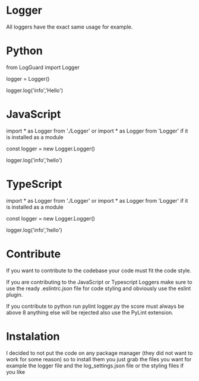 # Logger 

All loggers have the exact same usage for example.

# Python

  from LogGuard import Logger
  
  logger = Logger()

  logger.log('info','Hello')

# JavaScript

  import * as Logger from './Logger' or import * as Logger from 'Logger' if it is installed as a module
  
  const logger = new Logger.Logger()

  logger.log('info','hello')

# TypeScript

  import * as Logger from './Logger' or import * as Logger from 'Logger' if it is installed as a module
  
  const logger = new Logger.Logger()

  logger.log('info','hello')

# Contribute

If you want to contribute to the codebase your code must fit the code style.

If you are contributing to the JavaScript or Typescript Loggers make sure to use the ready .eslintrc.json file for code styling and obviously use the eslint plugin.

If you contribute to python run pylint logger.py the score must always be above 8 anything else will be rejected also use the PyLint extension.

# Instalation

I decided to not put the code on any package manager (they did not want to work for some reason) so to install them you just grab the files you want for example the logger file and the log_settings.json file or the styling files if you like
